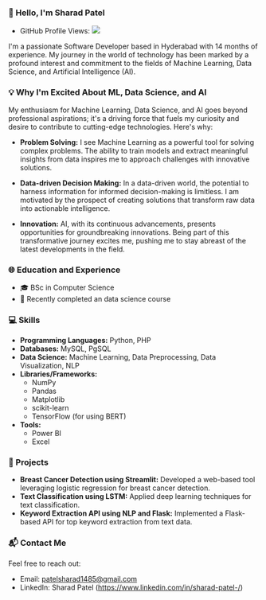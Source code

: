 
### 👋 Hello, I'm Sharad Patel
- GitHub Profile Views: ![](https://komarev.com/ghpvc/?username=sharadpatell)

I'm a passionate Software Developer based in Hyderabad with 14 months of experience. My journey in the world of technology has been marked by a profound interest and commitment to the fields of Machine Learning, Data Science, and Artificial Intelligence (AI).

### 💡 Why I'm Excited About ML, Data Science, and AI

My enthusiasm for Machine Learning, Data Science, and AI goes beyond professional aspirations; it's a driving force that fuels my curiosity and desire to contribute to cutting-edge technologies. Here's why:

- **Problem Solving:** I see Machine Learning as a powerful tool for solving complex problems. The ability to train models and extract meaningful insights from data inspires me to approach challenges with innovative solutions.

- **Data-driven Decision Making:** In a data-driven world, the potential to harness information for informed decision-making is limitless. I am motivated by the prospect of creating solutions that transform raw data into actionable intelligence.

- **Innovation:** AI, with its continuous advancements, presents opportunities for groundbreaking innovations. Being part of this transformative journey excites me, pushing me to stay abreast of the latest developments in the field.

### 🌐 Education and Experience

- 🎓 BSc in Computer Science
- 🚀 Recently completed an data science course

### 💻 Skills

- **Programming Languages:** Python, PHP
- **Databases:** MySQL, PgSQL
- **Data Science:** Machine Learning, Data Preprocessing, Data Visualization, NLP
- **Libraries/Frameworks:**
  - NumPy
  - Pandas
  - Matplotlib
  - scikit-learn
  - TensorFlow (for using BERT)
- **Tools:**
  - Power BI
  - Excel



### 🚀 Projects

- **Breast Cancer Detection using Streamlit:** Developed a web-based tool leveraging logistic regression for breast cancer detection.
- **Text Classification using LSTM:** Applied deep learning techniques for text classification.
- **Keyword Extraction API using NLP and Flask:** Implemented a Flask-based API for top keyword extraction from text data.

### 📬 Contact Me

Feel free to reach out:

- Email: patelsharad1485@gmail.com
- LinkedIn: Sharad Patel  (https://www.linkedin.com/in/sharad-patel-/)




